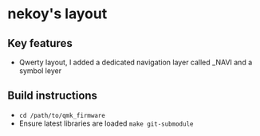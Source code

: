 # nekoy's layout

## Key features

- Qwerty layout, I added a dedicated navigation layer called _NAVI and a symbol leyer 

## Build instructions

- `cd /path/to/qmk_firmware`
- Ensure latest libraries are loaded `make git-submodule`

